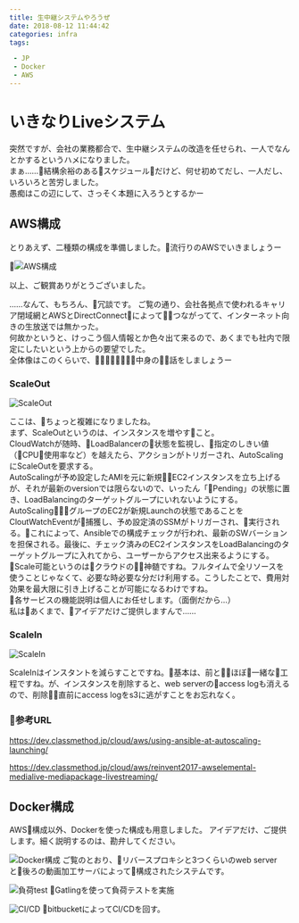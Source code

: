 ```yaml
---
title: 生中継システムやろうぜ
date: 2018-08-12 11:44:42
categories: infra
tags:

 - JP
 - Docker
 - AWS
---
```


# いきなりLiveシステム
突然ですが、会社の業務都合で、生中継システムの改造を任せられ、一人でなんとかするというハメになりました。  
まぁ……結構余裕のあるスケジュールだけど、何せ初めてだし、一人だし、いろいろと苦労しました。  
愚痴はこの辺にして、さっそく本題に入ろうとするかー
<!--more-->

## AWS構成
とりあえず、二種類の構成を準備しました。流行りのAWSでいきましょうー

![AWS構成](http://wx1.sinaimg.cn/mw690/735d420agy1fu6s582j06j21400p07ba.jpg)

以上、ご観賞ありがとうございました。

……なんて、もちろん、冗談です。
ご覧の通り、会社各拠点で使われるキャリア閉域網とAWSとDirectConnectによってつながってて、インターネット向きの生放送では無かった。  
何故かというと、けっこう個人情報とか色々出て来るので、あくまでも社内で限定にしたいという上からの要望でした。  
全体像はこのくらいで、中身の話をしましょうー

### ScaleOut
![ScaleOut](http://wx3.sinaimg.cn/mw690/735d420agy1fu6s5694nsj21400p00yh.jpg)

ここは、ちょっと複雑になりましたね。  
まず、ScaleOutというのは、インスタンスを増やすこと。  
CloudWatchが随時、LoadBalancerの状態を監視し、指定のしきい値（CPU使用率など）を越えたら、アクションがトリガーされ、AutoScalingにScaleOutを要求する。  
AutoScalingが予め設定したAMIを元に新規EC2インスタンスを立ち上げるが、それが最新のversionでは限らないので、いったん「Pending」の状態に置き、LoadBalancingのターゲットグループにいれないようにする。  
AutoScalingグループのEC2が新規Launchの状態であることをCloutWatchEventが捕獲し、予め設定済のSSMがトリガーされ、実行される。これによって、Ansibleでの構成チェックが行われ、最新のSWバーションを担保される。最後に、チェック済みのEC2インスタンスをLoadBalancingのターゲットグループに入れてから、ユーザーからアクセス出来るようにする。  
Scale可能というのはクラウドの神髄ですね。フルタイムで全リソースを使うことじゃなくて、必要な時必要な分だけ利用する。こうしたことで、費用対効果を最大限に引き上げることが可能になるわけですね。  
各サービスの機能説明は個人にお任せします。（面倒だから…）  
私はあくまで、アイデアだけご提供しますんで……  


### ScaleIn
![ScaleIn](http://wx4.sinaimg.cn/mw690/735d420agy1fu6s56znx8j21400p044k.jpg)

ScaleInはインスタントを減らすことですね。基本は、前とほぼ一緒な工程ですね。が、インスタンスを削除すると、web serverのaccess logも消えるので、削除直前にaccess logをs3に逃がすことをお忘れなく。


### 参考URL
https://dev.classmethod.jp/cloud/aws/using-ansible-at-autoscaling-launching/

https://dev.classmethod.jp/cloud/aws/reinvent2017-awselemental-medialive-mediapackage-livestreaming/


## Docker構成
AWS構成以外、Dockerを使った構成も用意しました。
アイデアだけ、ご提供します。細く説明するのは、勘弁してください。

![Docker構成](http://wx4.sinaimg.cn/mw690/735d420agy1fu6s60heuxj21400p07bc.jpg)
ご覧のとおり、リバースプロキシと3つくらいのweb serverと後ろの動画加工サーバによって構成されたシステムです。


![負荷test](http://wx2.sinaimg.cn/mw690/735d420agy1fu6s6183u0j21400p00zq.jpg)
Gatlingを使って負荷テストを実施


![CI/CD](http://wx2.sinaimg.cn/mw690/735d420agy1fu6s61zansj21400p0n55.jpg)
bitbucketによってCI/CDを回す。
